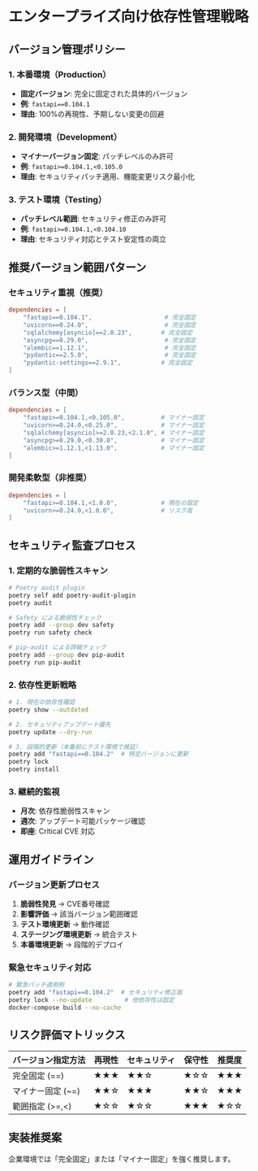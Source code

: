 # エンタープライズ向け依存性管理戦略

## バージョン管理ポリシー

### 1. 本番環境（Production）
- **固定バージョン**: 完全に固定された具体的バージョン
- **例**: `fastapi==0.104.1`
- **理由**: 100%の再現性、予期しない変更の回避

### 2. 開発環境（Development）
- **マイナーバージョン固定**: パッチレベルのみ許可
- **例**: `fastapi>=0.104.1,<0.105.0`
- **理由**: セキュリティパッチ適用、機能変更リスク最小化

### 3. テスト環境（Testing）
- **パッチレベル範囲**: セキュリティ修正のみ許可
- **例**: `fastapi>=0.104.1,<0.104.10`
- **理由**: セキュリティ対応とテスト安定性の両立

## 推奨バージョン範囲パターン

### セキュリティ重視（推奨）
```toml
dependencies = [
    "fastapi==0.104.1",                    # 完全固定
    "uvicorn==0.24.0",                     # 完全固定
    "sqlalchemy[asyncio]==2.0.23",        # 完全固定
    "asyncpg==0.29.0",                     # 完全固定
    "alembic==1.12.1",                     # 完全固定
    "pydantic==2.5.0",                     # 完全固定
    "pydantic-settings==2.9.1",           # 完全固定
]
```

### バランス型（中間）
```toml
dependencies = [
    "fastapi>=0.104.1,<0.105.0",          # マイナー固定
    "uvicorn>=0.24.0,<0.25.0",            # マイナー固定
    "sqlalchemy[asyncio]>=2.0.23,<2.1.0", # マイナー固定
    "asyncpg>=0.29.0,<0.30.0",            # マイナー固定
    "alembic>=1.12.1,<1.13.0",            # マイナー固定
]
```

### 開発柔軟型（非推奨）
```toml
dependencies = [
    "fastapi>=0.104.1,<1.0.0",            # 現在の設定
    "uvicorn>=0.24.0,<1.0.0",             # リスク高
]
```

## セキュリティ監査プロセス

### 1. 定期的な脆弱性スキャン
```bash
# Poetry audit plugin
poetry self add poetry-audit-plugin
poetry audit

# Safety による脆弱性チェック
poetry add --group dev safety
poetry run safety check

# pip-audit による詳細チェック
poetry add --group dev pip-audit
poetry run pip-audit
```

### 2. 依存性更新戦略
```bash
# 1. 現在の依存性確認
poetry show --outdated

# 2. セキュリティアップデート優先
poetry update --dry-run

# 3. 段階的更新（本番前にテスト環境で検証）
poetry add "fastapi==0.104.2"  # 特定バージョンに更新
poetry lock
poetry install
```

### 3. 継続的監視
- **月次**: 依存性脆弱性スキャン
- **週次**: アップデート可能パッケージ確認
- **即座**: Critical CVE 対応

## 運用ガイドライン

### バージョン更新プロセス
1. **脆弱性発見** → CVE番号確認
2. **影響評価** → 該当バージョン範囲確認
3. **テスト環境更新** → 動作確認
4. **ステージング環境更新** → 統合テスト
5. **本番環境更新** → 段階的デプロイ

### 緊急セキュリティ対応
```bash
# 緊急パッチ適用例
poetry add "fastapi==0.104.2"  # セキュリティ修正版
poetry lock --no-update         # 他依存性は固定
docker-compose build --no-cache
```

## リスク評価マトリックス

| バージョン指定方法 | 再現性 | セキュリティ | 保守性 | 推奨度 |
|------------------|-------|------------|-------|--------|
| 完全固定 (==)     | ★★★   | ★★☆        | ★☆☆   | ★★★    |
| マイナー固定 (~=) | ★★☆   | ★★★        | ★★☆   | ★★★    |
| 範囲指定 (>=,<)   | ★☆☆   | ★☆☆        | ★★★   | ★☆☆    |

## 実装推奨案

企業環境では「完全固定」または「マイナー固定」を強く推奨します。